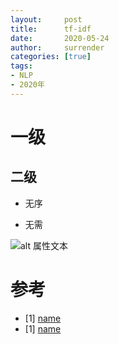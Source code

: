 ```yaml
---
layout:     post
title:      tf-idf
date:       2020-05-24
author:     surrender
categories: [true]
tags:
- NLP
- 2020年
---
```

# 一级
## 二级

+ 无序

 + 无需

![alt 属性文本](图片地址 "可选标题")

# 参考

- [1] [name](http://link)
- [1] [name](http://link)